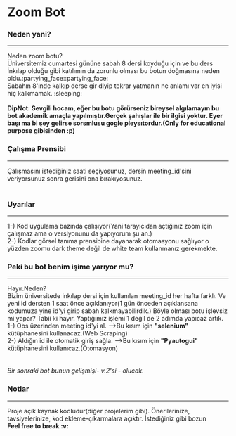 # Zoom Bot

### Neden yani?
<hr>
Neden zoom botu? <br>
Üniversitemiz cumartesi gününe sabah 8 dersi koyduğu için ve bu ders İnkılap olduğu gibi katılımın da zorunlu olması bu botun doğmasına neden oldu.:partying_face::partying_face: 
<br>
Sabahın 8'inde kalkıp derse gir diyip tekrar yatmanın ne anlamı var en iyisi hiç kalkmamak. :sleeping:
<br>
<br>
<b>DipNot: Sevgili hocam, eğer bu botu görürseniz bireysel algılamayın bu bot akademik amaçla yapılmıştır.Gerçek şahışlar ile bir ilgisi yoktur. Eyer başı ma bi şey gelirse sorsmlusu gogle pleysıtordur.(Only for educational purpose gibisinden :p)</b>

### Çalışma Prensibi <br>
<hr>
Çalışmasını istediğiniz saati seçiyosunuz, dersin meeting_id'sini veriyorsunuz sonra gerisini ona bırakıyosunuz.
<br>
<br>


### Uyarılar <br>
<hr>
1-) Kod uygulama bazında çalışıyor(Yani tarayıcıdan açtığınız zoom için çalışmaz ama o versiyonunu da yapıyorum şu an.)
<br>
2-) Kodlar görsel tanıma prensibine dayanarak otomasyonu sağlıyor o yüzden zoomu dark theme değil de white team kullanmanız gerekmekte.
<br>

### Peki bu bot benim işime yarıyor mu? <br>
<hr>
Hayır.Neden?<br>
Bizim üniversitede inkılap dersi için kullanılan meeting_id her hafta farklı. Ve yeni id dersten 1 saat önce açıklanıyor(1 gün önceden açıklansana kodumuza yine id'yi girip sabah kalkmayabilirdik.) Böyle olması botu işlevsiz mi yapar? Tabii ki hayır. Yaptığımız işlemi 1 değil de 2 adımda yapıcaz artık.<br>
1-) Obs üzerinden meeting id'yi al. -->Bu kısım için <b>"selenium"</b> kütüphanesini kullanacaz.(Web Scraping)<br>
2-) Aldığın id ile otomatik giriş sağla. -->Bu kısım için <b>"Pyautogui"</b> kütüphanesini kullanıcaz.(Otomasyon)<br><br><br>
<i> Bir sonraki bot bunun gelişmişi- v.2'si - olucak. </i>
<br>


### Notlar <br>
<hr>
Proje açık kaynak kodludur(diğer projelerim gibi). Önerilerinize, tavsiyelerinize, kod ekleme-çıkarmalara açıktır. İstediğiniz gibi bozun 
<br>
<b>Feel free to break :v: </b>
